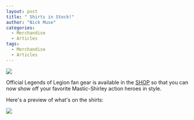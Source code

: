 ```yaml
---
layout: post
title: " Shirts in Stock!"
author: "Nick Muse"
categories:
  - Merchandise
  - Articles
tags:
  - Merchandise
  - Articles
---
```


<img src="https://lh3.googleusercontent.com/gdav0604M-6OX1GtaOED-GfsM_Jalcid5CncYHk2LomLyKUUx_KZKfqwHGV3Tdl1k9-mwJHCQRx9gODDSNblZn7rp3uykvMQU_UYS4ey6JO1ydraMlub-XVzogmbZy7phqXy1Mw1eA=w2400">

Official Legends of Legion fan gear is available in the <a href="https://shop.spreadshirt.com/legends-of-legion/">SHOP</a> so that you can now show off your favorite Mastic-Shirley action heroes in style.

Here's a preview of what's on the shirts:

<img src="https://lh3.googleusercontent.com/q1ClFmeegnjwNtRX7KqC5AsV-Dou-oDG8Ss_vmaipPiR7IdXv0v0V6l0GPUb37rIzziDpJ6YW-rle11JRYWRVg1sDhmbFD_mnj0vivbQA-oKBi5N_o5rm2HYv3VRS62fiyC0Z6uGrg=w2400">
